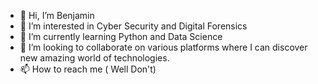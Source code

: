- 👋 Hi, I’m Benjamin
- 👀 I’m interested in Cyber Security and Digital Forensics
- 🌱 I’m currently learning Python and Data Science
- 💞️ I’m looking to collaborate on various platforms where I can discover new amazing world of technologies.
- 📫 How to reach me ( Well Don't)

<!---
513benchri/513benchri is a ✨ special ✨ repository because its `README.md` (this file) appears on your GitHub profile.
You can click the Preview link to take a look at your changes.
--->
